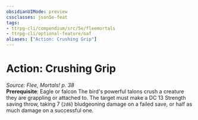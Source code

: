 ```yaml
---
obsidianUIMode: preview
cssclasses: json5e-feat
tags:
- ttrpg-cli/compendium/src/5e/fleemortals
- ttrpg-cli/optional-feature/oaf
aliases: ["Action: Crushing Grip"]
---
```

# Action: Crushing Grip
*Source: Flee, Mortals! p. 38*  
**Prerequisite**: Eagle or falcon
The bird's powerful talons crush a creature they are grappling or attached to. The target must make a DC 13 Strength saving throw, taking 7 (`2d6`) bludgeoning damage on a failed save, or half as much damage on a successful one.